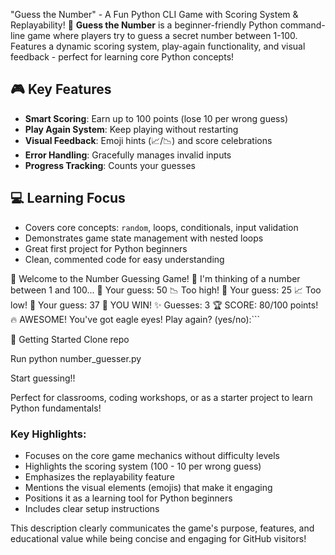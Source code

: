 "Guess the Number" - A Fun Python CLI Game with Scoring System & Replayability!
🔢 **Guess the Number** is a beginner-friendly Python command-line game where players try to guess a secret number between 1-100. Features a dynamic scoring system, play-again functionality, and visual feedback - perfect for learning core Python concepts!

## 🎮 Key Features
- **Smart Scoring**: Earn up to 100 points (lose 10 per wrong guess)
- **Play Again System**: Keep playing without restarting
- **Visual Feedback**: Emoji hints (📈/📉) and score celebrations
- **Error Handling**: Gracefully manages invalid inputs
- **Progress Tracking**: Counts your guesses

##  ‍💻 Learning Focus
- Covers core concepts: `random`, loops, conditionals, input validation
- Demonstrates game state management with nested loops
- Great first project for Python beginners
- Clean, commented code for easy understanding

🌟 Welcome to the Number Guessing Game! 🌟
I'm thinking of a number between 1 and 100...
🤔 Your guess: 50
📉 Too high!
🤔 Your guess: 25
📈 Too low!
🤔 Your guess: 37
🎉 YOU WIN!
✨ Guesses: 3
🏆 SCORE: 80/100 points!
🔥 AWESOME! You've got eagle eyes!
Play again? (yes/no):```

🚀 Getting Started
Clone repo

Run python number_guesser.py

Start guessing!!

Perfect for classrooms, coding workshops, or as a starter project to learn Python fundamentals!


### Key Highlights:
- Focuses on the core game mechanics without difficulty levels
- Highlights the scoring system (100 - 10 per wrong guess)
- Emphasizes the replayability feature
- Mentions the visual elements (emojis) that make it engaging 
- Positions it as a learning tool for Python beginners
- Includes clear setup instructions

This description clearly communicates the game's purpose, features, and educational value while being concise and engaging for GitHub visitors!
